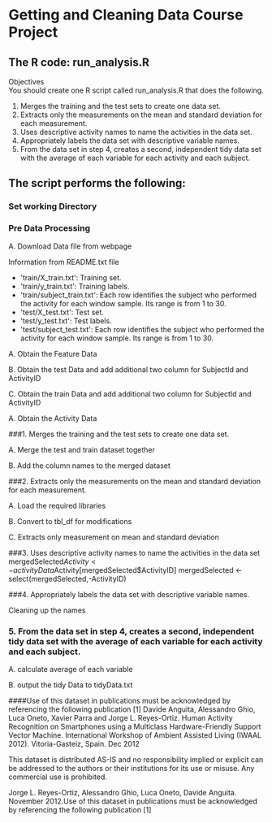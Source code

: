 # Getting and Cleaning Data Course Project

## The R code: run_analysis.R

Objectives   
You should create one R script called run_analysis.R that does the following.   
1. Merges the training and the test sets to create one data set.   
2. Extracts only the measurements on the mean and standard deviation for each measurement.    
3. Uses descriptive activity names to name the activities in the data set.   
4. Appropriately labels the data set with descriptive variable names.   
5. From the data set in step 4, creates a second, independent tidy data set with the average of each variable for each activity and each subject.   

## The script performs the following:

### Set working Directory

### Pre Data Processing
A. Download Data file from webpage

Information from README.txt file
- 'train/X_train.txt': Training set.
- 'train/y_train.txt': Training labels.
- 'train/subject_train.txt': Each row identifies the subject who performed the activity for each window sample. Its range is from 1 to 30. 
- 'test/X_test.txt': Test set.
- 'test/y_test.txt': Test labels.
- 'test/subject_test.txt': Each row identifies the subject who performed the activity for each window sample. Its range is from 1 to 30. 

A. Obtain the Feature Data
  
B. Obtain the test Data and add additional two column for SubjectId and ActivityID

C. Obtain the train Data and add additional two column for SubjectId and ActivityID
 
A. Obtain the Activity Data

###1. Merges the training and the test sets to create one data set.

A. Merge the test and train dataset together

B. Add the column names to the merged dataset

###2. Extracts only the measurements on the mean and standard deviation for each measurement. 

A. Load the required libraries

B. Convert to tbl_df for modifications

C. Extracts only measurement on mean and standard deviation


###3. Uses descriptive activity names to name the activities in the data set
  mergedSelected$Activity <- activityData$Activity[mergedSelected$ActivityID]
  mergedSelected <- select(mergedSelected,-ActivityID)

###4. Appropriately labels the data set with descriptive variable names. 

Cleaning up the names
  
### 5. From the data set in step 4, creates a second, independent tidy data set with the average of each variable for each activity and each subject.

A. calculate average of each variable
  
B. output the tidy Data to tidyData.txt
    
####Use of this dataset in publications must be acknowledged by referencing the following publication
[1] Davide Anguita, Alessandro Ghio, Luca Oneto, Xavier Parra and Jorge L. Reyes-Ortiz. Human Activity Recognition on Smartphones using a Multiclass Hardware-Friendly Support Vector Machine. International Workshop of Ambient Assisted Living (IWAAL 2012). Vitoria-Gasteiz, Spain. Dec 2012

This dataset is distributed AS-IS and no responsibility implied or explicit can be addressed to the authors or their institutions for its use or misuse. Any commercial use is prohibited.

Jorge L. Reyes-Ortiz, Alessandro Ghio, Luca Oneto, Davide Anguita. November 2012.Use of this dataset in publications must be acknowledged by referencing the following publication [1] 
